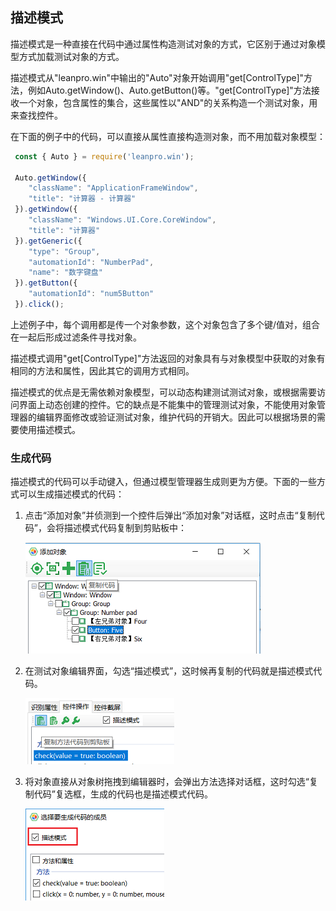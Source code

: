 ## 描述模式

描述模式是一种直接在代码中通过属性构造测试对象的方式，它区别于通过对象模型方式加载测试对象的方式。

描述模式从"leanpro.win"中输出的"Auto"对象开始调用"get[ControlType]"方法，例如Auto.getWindow()、Auto.getButton()等。"get[ControlType]"方法接收一个对象，包含属性的集合，这些属性以"AND"的关系构造一个测试对象，用来查找控件。

在下面的例子中的代码，可以直接从属性直接构造测对象，而不用加载对象模型：
  
   ```javascript
    const { Auto } = require('leanpro.win');

    Auto.getWindow({
       "className": "ApplicationFrameWindow",
       "title": "计算器 ‎- 计算器"
    }).getWindow({
       "className": "Windows.UI.Core.CoreWindow",
       "title": "计算器"
    }).getGeneric({
       "type": "Group",
       "automationId": "NumberPad",
       "name": "数字键盘"
    }).getButton({
       "automationId": "num5Button"
    }).click();
   ```

上述例子中，每个调用都是传一个对象参数，这个对象包含了多个键/值对，组合在一起后形成过滤条件寻找对象。
  
描述模式调用"get[ControlType]"方法返回的对象具有与对象模型中获取的对象有相同的方法和属性，因此其它的调用方式相同。

描述模式的优点是无需依赖对象模型，可以动态构建测试测试对象，或根据需要访问界面上动态创建的控件。它的缺点是不能集中的管理测试对象，不能使用对象管理器的编辑界面修改或验证测试对象，维护代码的开销大。因此可以根据场景的需要使用描述模式。

### 生成代码

描述模式的代码可以手动键入，但通过模型管理器生成则更为方便。下面的一些方式可以生成描述模式的代码：

1. 点击“添加对象”并侦测到一个控件后弹出“添加对象”对话框，这时点击“复制代码”，会将描述模式代码复制到剪贴板中：

   ![](assets/add_object_code.png)

2. 在测试对象编辑界面，勾选“描述模式”，这时候再复制的代码就是描述模式代码。

   ![](assets/object_edit_code.png)
   
3. 将对象直接从对象树拖拽到编辑器时，会弹出方法选择对话框，这时勾选“复制代码”复选框，生成的代码也是描述模式代码。

   ![](assets/drag_object_code.png)
   